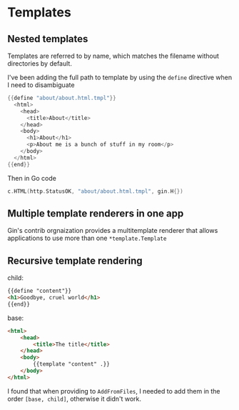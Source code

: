 # Templates
## Nested templates

Templates are referred to by name, which matches the filename without directories by default.

I've been adding the full path to template by using the `define` directive when I need to disambiguate

```go
{{define "about/about.html.tmpl"}}
  <html>
    <head>
      <title>About</title>
    </head>
    <body>
      <h1>About</h1>
      <p>About me is a bunch of stuff in my room</p>
    </body>
  </html>
{{end}}
```

Then in Go code

```go
c.HTML(http.StatusOK, "about/about.html.tmpl", gin.H{})
```
## Multiple template renderers in one app

Gin's contrib orgnaization provides a multitemplate renderer that allows applications to use more than one `*template.Template`

## Recursive template rendering

child:
```html
{{define "content"}}
<h1>Goodbye, cruel world</h1>
{{end}}
```

base:
```html
<html>
    <head>
        <title>The title</title>
    </head>
    <body>
        {{template "content" .}}
    </body>
</html>
```

I found that when providing to `AddFromFiles`, I needed to add them in the order ``[base, child]``, otherwise it didn't work.